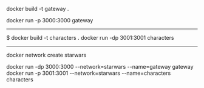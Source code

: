 docker build -t gateway .

docker run -p 3000:3000 gateway

_____________
$ docker build -t characters .
docker run -dp 3001:3001 characters

_____________
docker network create starwars 

docker run -dp 3000:3000 --network=starwars --name=gateway gateway
docker run -p 3001:3001 --network=starwars --name=characters characters